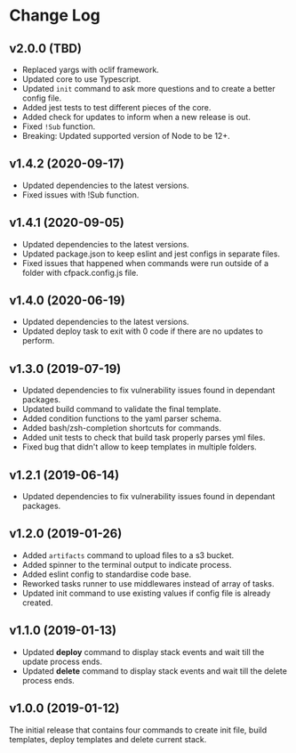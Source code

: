 # Change Log

## v2.0.0 (TBD)

- Replaced yargs with oclif framework.
- Updated core to use Typescript.
- Updated `init` command to ask more questions and to create a better config file.
- Added jest tests to test different pieces of the core.
- Added check for updates to inform when a new release is out.
- Fixed `!Sub` function.
- Breaking: Updated supported version of Node to be 12+.

## v1.4.2 (2020-09-17)

- Updated dependencies to the latest versions.
- Fixed issues with !Sub function.

## v1.4.1 (2020-09-05)

- Updated dependencies to the latest versions.
- Updated package.json to keep eslint and jest configs in separate files.
- Fixed issues that happened when commands were run outside of a folder with cfpack.config.js file.

## v1.4.0 (2020-06-19)

- Updated dependencies to the latest versions.
- Updated deploy task to exit with 0 code if there are no updates to perform.

## v1.3.0 (2019-07-19)

- Updated dependencies to fix vulnerability issues found in dependant packages.
- Updated build command to validate the final template.
- Added condition functions to the yaml parser schema.
- Added bash/zsh-completion shortcuts for commands.
- Added unit tests to check that build task properly parses yml files.
- Fixed bug that didn't allow to keep templates in multiple folders.

## v1.2.1 (2019-06-14)

- Updated dependencies to fix vulnerability issues found in dependant packages.

## v1.2.0 (2019-01-26)

- Added `artifacts` command to upload files to a s3 bucket.
- Added spinner to the terminal output to indicate process.
- Added eslint config to standardise code base.
- Reworked tasks runner to use middlewares instead of array of tasks.
- Updated init command to use existing values if config file is already created.

## v1.1.0 (2019-01-13)

- Updated **deploy** command to display stack events and wait till the update process ends.
- Updated **delete** command to display stack events and wait till the delete process ends.

## v1.0.0 (2019-01-12)

The initial release that contains four commands to create init file, build templates, deploy templates and delete current stack.
